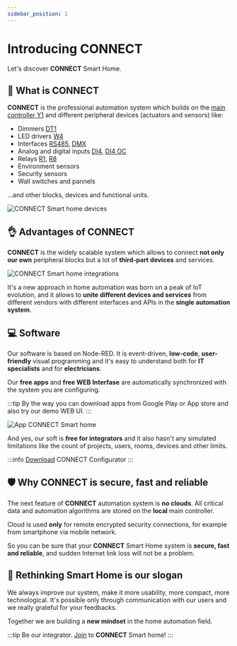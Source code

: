 ```yaml
---
sidebar_position: 1
---
```


# Introducing CONNECT

Let's discover **CONNECT** Smart Home.

## 📃 What is CONNECT

**CONNECT** is the professional automation system which builds on the [main controller Y1](/docs/blocks/y1) and different peripheral devices (actuators and sensors) like:
- Dimmers [DT1](/docs/blocks/dt1)
- LED drivers [W4](/docs/blocks/w4)
- Interfaces [RS485](/docs/blocks/rs485), [DMX](/docs/blocks/dmx)
- Analog and digital inputs [DI4](/docs/blocks/di4), [DI4 OC](/docs/blocks/di4oc)
- Relays [R1](/docs/blocks/r1), [R8](/docs/blocks/r8)
- Environment sensors
- Security sensors
- Wall switches and pannels

...and other blocks, devices and functional units.

![CONNECT Smart home devices](/img/Devices_w.webp)

## 👌 Advantages of CONNECT

**CONNECT** is the widely scalable system which allows to connect **not only our own** peripheral blocks but a lot of **third-part devices** and services.

![CONNECT Smart home integrations](/img/Integrations_w.png)

It's a new approach in home automation was born on a peak of IoT evolution, and it allows to **unite different devices and services** from different vendors with different interfaces and APIs in the **single automation system**.


## 💻 Software

Our software is based on Node-RED. It is event-driven, **low-code**, **user-friendly** visual programming and it's easy to understand both for **IT specialists** and for **electricians**. 

Our **free apps** and **free WEB Interfase** are automatically synchronized with the system you are configuring. 

:::tip
By the way you can download apps from Google Play or App store and also try our demo WEB UI. 
:::

![App CONNECT Smart home](/img/App.png)

And yes, our soft is **free for integrators** and it also hasn't any simulated limitations like the count of projects, users, rooms, devices and other limits.

:::info
[Download](https://yoctoconnect.com/pages/iglass-smart-home-free-software-downloads) CONNECT Configurator
:::

## 🛡️ Why CONNECT is secure, fast and reliable

The next feature of **CONNECT** automation system is **no clouds**. 
All critical data and automation algorithms are stored on the **local** main controller. 

Cloud is used **only** for remote encrypted security connections, for example from smartphone via mobile network. 

So you can be sure that your **CONNECT** Smart Home system is **secure, fast and reliable**, and sudden Internet link loss will not be a problem.

## 🧠 Rethinking Smart Home is our slogan

We always improve our system, make it more usability, more compact, more technological. It's possible only through communication with our users and we really grateful for your feedbacks. 

Together we are building a **new mindset** in the home automation field.

:::tip
Be our integrator. [Join](https://yoctoconnect.com/pages/contacts) to **CONNECT** Smart home!
:::